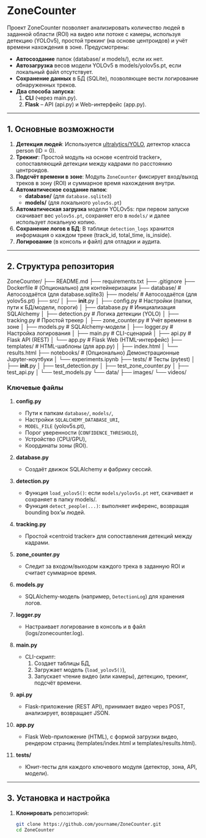 # ZoneCounter

Проект ZoneCounter позволяет анализировать количество людей в заданной области (ROI) на видео или потоке с камеры, используя детекцию (YOLOv5), простой трекинг (на основе центроидов) и учёт времени нахождения в зоне. Предусмотрены:

- **Автосоздание** папок (database/ и models/), если их нет.  
- **Автозагрузка** весов модели YOLOv5 в models/yolov5s.pt, если локальный файл отсутствует.  
- **Сохранение данных** в БД (SQLite), позволяющее вести логирование обнаруженных треков.  
- **Два способа запуска**:
   1. **CLI** (через main.py).
   2. **Flask** – API (api.py) и Web-интерфейс (app.py).

---

## 1. Основные возможности

1. **Детекция людей**: Используется [ultralytics/YOLO](https://github.com/ultralytics/ultralytics), детектор класса person (ID = 0).  
2. **Трекинг**: Простой модуль на основе «centroid tracker», сопоставляющий детекции между кадрами по расстоянию центроидов.  
3. **Подсчёт времени в зоне**: Модуль `ZoneCounter` фиксирует вход/выход треков в зону (ROI) и суммарное время нахождения внутри.  
4. **Автоматическое создание папок**:  
   - **database/** (для `database.sqlite3`)  
   - **models/** (для локального `yolov5s.pt`)  
5. **Автоматическая загрузка** модели YOLOv5s: при первом запуске скачивает вес `yolov5s.pt`, сохраняет его в `models/` и далее использует локальную копию.  
6. **Сохранение логов в БД**: В таблице `detection_logs` хранится информация о каждом треке (track_id, total_time, is_inside).  
7. **Логирование** (в консоль и файл) для отладки и аудита.

---

## 2. Структура репозитория
ZoneCounter/
 ├── README.md
 ├── requirements.txt
 ├── .gitignore
 ├── Dockerfile                      # (Опционально) для контейнеризации
 ├── database/                      # Автосоздаётся (для database.sqlite3)
 ├── models/                        # Автосоздаётся (для yolov5s.pt)
 ├── src/
│   ├── __init__.py
│   ├── config.py                  # Настройки (папки, пути к БД/модели, пороги)
│   ├── database.py                # Инициализация SQLAlchemy
│   ├── detection.py               # Логика детекции (YOLO)
│   ├── tracking.py                # Простой трекер
│   ├── zone_counter.py            # Учёт времени в зоне
│   ├── models.py                  # SQLAlchemy-модели
│   ├── logger.py                  # Настройка логирования
│   ├── main.py                    # CLI-сценарий
│   ├── api.py                     # Flask API (REST)
│   └── app.py                     # Flask Web (HTML-интерфейс)
├── templates/                     # HTML-шаблоны (для app.py)
│   ├── index.html
│   └── results.html
├── notebooks/                     # (Опционально) Демонстрационные Jupyter-ноутбуки
│   └── experiments.ipynb
├── tests/                         # Тесты (pytest)
│   ├── __init__.py
│   ├── test_detection.py
│   ├── test_zone_counter.py
│   ├── test_api.py
│   └── test_models.py
└── data/
    ├── images/
    └── videos/
    

### Ключевые файлы

1. **config.py**  
   - Пути к папкам `database/`, `models/`,  
   - Настройки `SQLALCHEMY_DATABASE_URI`,  
   - `MODEL_FILE` (yolov5s.pt),  
   - Порог уверенности (`CONFIDENCE_THRESHOLD`),  
   - Устройство (CPU/GPU),  
   - Координаты зоны (ROI).  

2. **database.py**  
   - Создаёт движок SQLAlchemy и фабрику сессий.  

3. **detection.py**  
   - Функция `load_yolov5()`: если `models/yolov5s.pt` нет, скачивает и сохраняет в папку models/.  
   - Функция `detect_people(...)`: выполняет инференс, возвращая bounding box’ы людей.  

4. **tracking.py**  
   - Простой «centroid tracker» для сопоставления детекций между кадрами.  

5. **zone_counter.py**  
   - Следит за входом/выходом каждого трека в заданную ROI и считает суммарное время.  

6. **models.py**  
   - SQLAlchemy-модель (например, `DetectionLog`) для хранения логов.  

7. **logger.py**  
   - Настраивает логирование в консоль и в файл (logs/zonecounter.log).  

8. **main.py**  
   - CLI-скрипт:  
     1) Создает таблицы БД,  
     2) Загружает модель (`load_yolov5()`),  
     3) Запускает чтение видео (или камеры), детекцию, трекинг, подсчёт времени.  

9. **api.py**  
   - Flask-приложение (REST API), принимает видео через POST, анализирует, возвращает JSON.  

10. **app.py**  
    - Flask Web-приложение (HTML), с формой загрузки видео, рендером страниц (templates/index.html и templates/results.html).  

11. **tests/**  
    - Юнит-тесты для каждого ключевого модуля (детектор, зона, API, модели).  

---

## 3. Установка и настройка

1. **Клонировать** репозиторий:
   ```bash
   git clone https://github.com/yourname/ZoneCounter.git
   cd ZoneCounter
